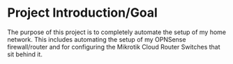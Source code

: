 # Project Introduction/Goal

The purpose of this project is to completely automate the setup of my home network. This includes automating the setup of my OPNSense firewall/router and for configuring the Mikrotik Cloud Router Switches that sit behind it.